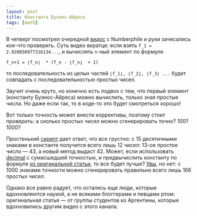 ```yaml
---
layout: post
title: Константа Буэнос-Айреса
tags: [math]
---
```

В четверг посмотрел очередной [видос](https://youtube.com/watch?v=_gCKX6VMvmU) с Numberphile и руки зачесались кое-что проверить.
Суть видео вкратце: если взять `f_1 = 2.920050977316134...`, и вычислять `n`-ный элемент по формуле
```
f_n+1 = ⌊f_n⌋  * (f_n - ⌊f_n⌋  + 1)
```
то последовательность из целых частей `⌊f_1⌋, ⌊f_2⌋, ⌊f_3⌋ ...`  будет совпадать с последовательностью простых чисел.

Звучит очень круто, но конечно есть подвох с тем, что первый элемент (константу Буэнос-Айреса) можно вычислить, только зная простые числа. Но даже если так, то в коде-то это будет смотреться хорошо!

Вот только точность может внести коррективы, поэтому стоит проверить: а сколько простых чисел можно сгенерировать точно? 100? 1000?

Простенький [скрипт](https://gist.github.com/ov7a/04a4780b4eff276597d637c42c48ec67) дает ответ, что все грустно: с 15 десятичными знаками в константе получится всего лишь 12 чисел: 13-ое простое число — 43, а новый метод выдаст 42. Может, если использовать [decimal](https://docs.python.org/3/library/decimal.html) с сумасшедшей точностью, и предвычислить константу по формуле [из оригинальной статьи](https://www.researchgate.net/publication/330746181_A_Prime-Representing_Constant), то все будет лучше? [Увы](https://gist.github.com/ov7a/04a4780b4eff276597d637c42c48ec67), но нет: с 1000 знаками точности можно сгенерировать правильно всего лишь 166 простых чисел.

Однако все равно радует, что остались еще люди, которые вдохновляются наукой, а не всякими блоггерами и певцами ртом: оригинальная статья — от группы студентов из Аргентины, которые вдохновились другим видео с этого канала.

